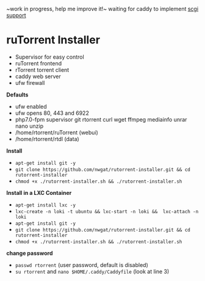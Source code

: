 ~work in progress, help me improve it!~
waiting for caddy to implement [scgi support](https://github.com/mholt/caddy/issues/776)


# ruTorrent Installer
* Supervisor for easy control
* ruTorrent frontend 
* rTorrent torrent client
* caddy web server
* ufw firewall

**Defaults**
* ufw enabled
* ufw opens 80, 443 and 6922
* php7.0-fpm supervisor git rtorrent curl wget ffmpeg mediainfo unrar nano unzip
* /home/rtorrent/ruTorrent (webui)
* /home/rtorrent/rtdl (data)

**Install**
* `apt-get install git -y`
* `git clone https://github.com/nwgat/rutorrent-installer.git && cd rutorrent-installer`
* `chmod +x ./rutorrent-installer.sh && ./rutorrent-installer.sh`

**Install in a LXC Container**
* `apt-get install lxc -y`
* `lxc-create -n loki -t ubuntu && lxc-start -n loki &&  lxc-attach -n loki`
* `apt-get install git -y`
* `git clone https://github.com/nwgat/rutorrent-installer.git && cd rutorrent-installer`
* `chmod +x ./rutorrent-installer.sh && ./rutorrent-installer.sh`

**change password**
* `passwd rtorrent` (user password, default is disabled)
* `su rtorrent` and `nano $HOME/.caddy/Caddyfile` (look at line 3)
